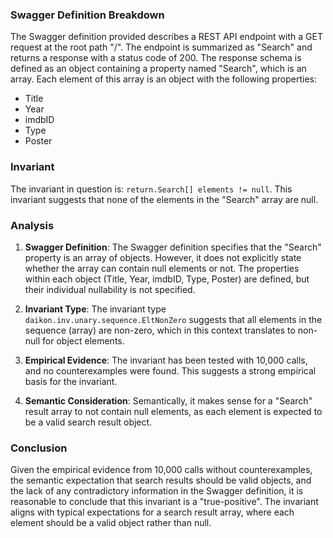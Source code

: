 ### Swagger Definition Breakdown

The Swagger definition provided describes a REST API endpoint with a GET request at the root path "/". The endpoint is summarized as "Search" and returns a response with a status code of 200. The response schema is defined as an object containing a property named "Search", which is an array. Each element of this array is an object with the following properties:
- Title
- Year
- imdbID
- Type
- Poster

### Invariant

The invariant in question is: `return.Search[] elements != null`. This invariant suggests that none of the elements in the "Search" array are null.

### Analysis

1. **Swagger Definition**: The Swagger definition specifies that the "Search" property is an array of objects. However, it does not explicitly state whether the array can contain null elements or not. The properties within each object (Title, Year, imdbID, Type, Poster) are defined, but their individual nullability is not specified.

2. **Invariant Type**: The invariant type `daikon.inv.unary.sequence.EltNonZero` suggests that all elements in the sequence (array) are non-zero, which in this context translates to non-null for object elements.

3. **Empirical Evidence**: The invariant has been tested with 10,000 calls, and no counterexamples were found. This suggests a strong empirical basis for the invariant.

4. **Semantic Consideration**: Semantically, it makes sense for a "Search" result array to not contain null elements, as each element is expected to be a valid search result object.

### Conclusion

Given the empirical evidence from 10,000 calls without counterexamples, the semantic expectation that search results should be valid objects, and the lack of any contradictory information in the Swagger definition, it is reasonable to conclude that this invariant is a "true-positive". The invariant aligns with typical expectations for a search result array, where each element should be a valid object rather than null.
